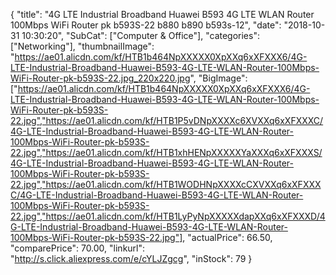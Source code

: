 {
	"title": "4G LTE Industrial Broadband Huawei B593 4G LTE WLAN Router 100Mbps WiFi Router pk b593S-22 b880 b890 b593s-12",
	"date": "2018-10-31 10:30:20",
	"SubCat": ["Computer & Office"],
	"categories": ["Networking"],
	"thumbnailImage": "https://ae01.alicdn.com/kf/HTB1b464NpXXXXX0XpXXq6xXFXXX6/4G-LTE-Industrial-Broadband-Huawei-B593-4G-LTE-WLAN-Router-100Mbps-WiFi-Router-pk-b593S-22.jpg_220x220.jpg",
	"BigImage": ["https://ae01.alicdn.com/kf/HTB1b464NpXXXXX0XpXXq6xXFXXX6/4G-LTE-Industrial-Broadband-Huawei-B593-4G-LTE-WLAN-Router-100Mbps-WiFi-Router-pk-b593S-22.jpg","https://ae01.alicdn.com/kf/HTB1P5vDNpXXXXc6XVXXq6xXFXXXC/4G-LTE-Industrial-Broadband-Huawei-B593-4G-LTE-WLAN-Router-100Mbps-WiFi-Router-pk-b593S-22.jpg","https://ae01.alicdn.com/kf/HTB1xhHENpXXXXXYaXXXq6xXFXXXS/4G-LTE-Industrial-Broadband-Huawei-B593-4G-LTE-WLAN-Router-100Mbps-WiFi-Router-pk-b593S-22.jpg","https://ae01.alicdn.com/kf/HTB1WODHNpXXXXcCXVXXq6xXFXXXC/4G-LTE-Industrial-Broadband-Huawei-B593-4G-LTE-WLAN-Router-100Mbps-WiFi-Router-pk-b593S-22.jpg","https://ae01.alicdn.com/kf/HTB1LyPyNpXXXXXdapXXq6xXFXXXD/4G-LTE-Industrial-Broadband-Huawei-B593-4G-LTE-WLAN-Router-100Mbps-WiFi-Router-pk-b593S-22.jpg"],
	"actualPrice": 66.50,
	"comparePrice": 70.00,
	"linkurl": "http://s.click.aliexpress.com/e/cYLJZgcg",
	"inStock": 79
}
